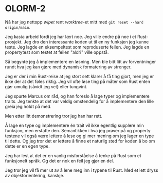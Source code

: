 # OLORM-2

Nå har jeg nettopp _wipet_ rent _worktree_-et mitt med `git reset --hard origin/main`.

Jeg kasta arbeid fordi jeg har lært noe.
Jeg ville endre på noe i et Rust-prosjekt.
Jeg dro den interessante koden ut til en ny funksjon jeg kunne teste.
Jeg lagde en eksempeltest som reproduserte feilen.
Jeg lagde en propertytest som testet at feilen "aldri" ville oppstå.

Så begynte jeg å implementere en løsning.
Men ble bitt litt av forventninger rundt hva jeg kan gjøre med dynamisk formatering av strenger.

Jeg er der i min Rust-reise at jeg stort sett klarer å få ting gjort, men jeg er ikke der at det føles riktig.
Jeg vil ofte løse ting på måter som Rust enten gjør umulig (såvidt jeg vet) eller tungvint.

Jeg spurte Marcus om råd, og han foreslo å lage typer og implementere traits.
Jeg tenkte at det var veldig omstendelig for å implementere den lille greia jeg holdt på med.

Men etter litt demonstrering tror jeg han har rett.

Å lage en type og implementere én trait vil ikke egentlig supplere min funksjon, men erstatte den.
Semantikken i hva jeg prøver på og property testene vil også være lettere å lese og gi mer mening om jeg lager en type til dette.
Og jeg tror det er lettere å finne et naturlig sted for koden å bo om dette er en egen type.

Jeg har lest at det er en vanlig misforståelse å tenke på Rust som et funksjonelt språk.
Og det er nok en feil jeg gjør en del.

Jeg tror jeg vil få mer ut av å lene meg inn i typene til Rust.
Med et lett dryss av objektorientering, kanskje.
